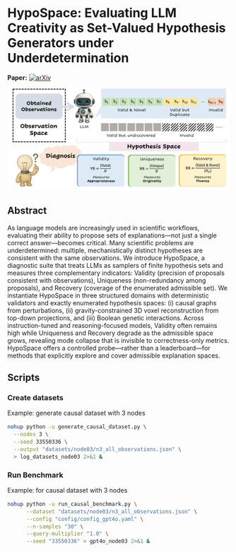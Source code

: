 # HypoSpace: Evaluating LLM Creativity as Set-Valued Hypothesis Generators under Underdetermination
**Paper:** [![arXiv](https://img.shields.io/badge/arXiv-2401.01234-b31b1b.svg)]([https://arxiv.org/])



![Method overview](figs/overview.png)

## Abstract
As language models are increasingly used in scientific workflows, evaluating their ability to propose sets of explanations—not just a single correct answer—becomes critical. Many scientific problems are underdetermined: multiple, mechanistically distinct hypotheses are consistent with the same observations. We introduce HypoSpace, a diagnostic suite that treats LLMs as samplers of finite hypothesis sets and measures three complementary indicators: Validity (precision of proposals consistent with observations), Uniqueness (non-redundancy among proposals), and Recovery (coverage of the enumerated admissible set). We instantiate HypoSpace in three structured domains with deterministic validators and exactly enumerated hypothesis spaces: (i) causal graphs from perturbations, (ii) gravity-constrained 3D voxel reconstruction from top-down projections, and (iii) Boolean genetic interactions. Across instruction-tuned and reasoning-focused models, Validity often remains high while Uniqueness and Recovery degrade as the admissible space grows, revealing mode collapse that is invisible to correctness-only metrics. HypoSpace offers a controlled probe—rather than a leaderboard—for methods that explicitly explore and cover admissible explanation spaces.

## Scripts

### Create datasets
Example: generate causal dataset with 3 nodes
```bash
nohup python -u generate_causal_dataset.py \
  --nodes 3 \
  --seed 33550336 \
  --output "datasets/node03/n3_all_observations.json" \
  > log_datasets_node03 2>&1 &
```

### Run Benchmark 
Example: for causal dataset with 3 nodes
```bash
nohup python -u run_causal_benchmark.py \
      --dataset "datasets/node03/n3_all_observations.json" \
      --config "config/config_gpt4o.yaml" \
      --n-samples "30" \
      --query-multiplier "1.0" \
      --seed "33550336" > gpt4o_node03 2>&1 &
```
